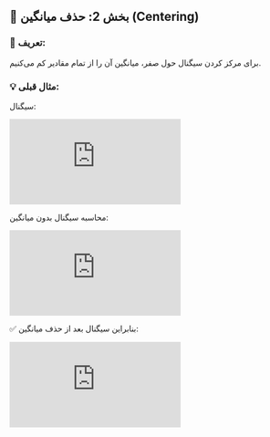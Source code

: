 

## 🔹 بخش 2: **حذف میانگین (Centering)**

### 📌 تعریف:
برای مرکز کردن سیگنال حول صفر، میانگین آن را از تمام مقادیر کم می‌کنیم.

### 💡 مثال قبلی:

سیگنال:


![Math Formula](<https://latex.codecogs.com/svg.latex?x%20%3D%20%5B7%2C%206%2C%205%5D%2C%20%5Cquad%20%5Cbar%7Bx%7D%20%3D%206>)


محاسبه سیگنال بدون میانگین:



![Math Formula](<https://latex.codecogs.com/svg.latex?x_m%20%3D%20%5B7%20-%206%2C%20%5C%3B%206%20-%206%2C%20%5C%3B%205%20-%206%5D%20%3D%20%5B1%2C%200%2C%20-1%5D>)


✅ بنابراین سیگنال بعد از حذف میانگین:


![Math Formula](<https://latex.codecogs.com/svg.latex?x_m%20%3D%20%5B1%2C%200%2C%20-1%5D>)

